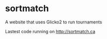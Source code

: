 # sortmatch
A website that uses Glicko2 to run tournaments

Lastest code running on http://sortmatch.ca

